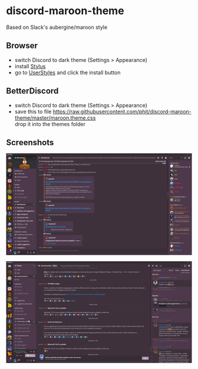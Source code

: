 # discord-maroon-theme

Based on Slack's aubergine/maroon style

## Browser

* switch Discord to dark theme (Settings > Appearance)
* install [Stylus](https://github.com/openstyles/stylus#releases)
* go to [UserStyles](https://userstyles.org/styles/140099/discord-dark-maroon) and click the install button

## BetterDiscord

* switch Discord to dark theme (Settings > Appearance)
* save this to file https://raw.githubusercontent.com/phit/discord-maroon-theme/master/maroon.theme.css  
  drop it into the themes folder

## Screenshots

![Screenshot1](https://raw.githubusercontent.com/phit/discord-maroon-theme/master/img/screen1.png)

![Screenshot2](https://raw.githubusercontent.com/phit/discord-maroon-theme/master/img/screen2.png)

